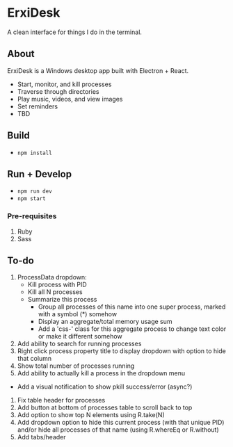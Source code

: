 # ErxiDesk

A clean interface for things I do in the terminal.

## About

ErxiDesk is a Windows desktop app built with Electron + React.

- Start, monitor, and kill processes
- Traverse through directories
- Play music, videos, and view images
- Set reminders
- TBD

## Build
- ```npm install```

## Run + Develop
- ```npm run dev```
- ```npm start```

### Pre-requisites
1. Ruby
2. Sass

## To-do
1. ProcessData dropdown:
    * Kill process <name> with PID <pid>
    * Kill all N <name> processes
    * Summarize this process
        - Group all processes of this name into one super process, marked with a symbol (*) somehow
        - Display an aggregate/total memory usage sum
        - Add a 'css-' class for this aggregate process to change text color or make it different somehow
1. Add ability to search for running processes
1. Right click process property title to display dropdown with option to hide that column
1. Show total number of processes running
1. Add ability to actually kill a process in the dropdown menu
  - Add a visual notification to show pkill success/error (async?)
1. Fix table header for processes
1. Add button at bottom of processes table to scroll back to top
1. Add option to show top N elements using R.take(N)
1. Add dropdown option to hide this current process (with that unique PID) and/or hide all processes of that name (using R.whereEq or R.without)
1. Add tabs/header


